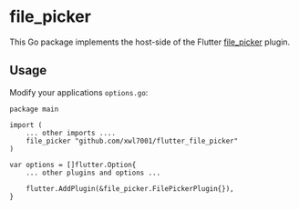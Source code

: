 # file_picker

This Go package implements the host-side of the Flutter [file_picker](https://github.com/miguelpruivo/flutter_file_picker) plugin.

## Usage

Modify your applications `options.go`:

```
package main

import (
	... other imports ....
	file_picker "github.com/xwl7001/flutter_file_picker"
)

var options = []flutter.Option{
	... other plugins and options ...

	flutter.AddPlugin(&file_picker.FilePickerPlugin{}),
}
```
